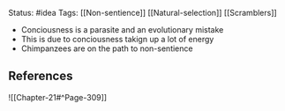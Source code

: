 Status: #idea
Tags: [[Non-sentience]] [[Natural-selection]] [[Scramblers]]

* Conciousness is a parasite and an evolutionary mistake
* This is due to conciousness takign up a lot of energy
* Chimpanzees are on the path to non-sentience

## References

![[Chapter-21#^Page-309]]